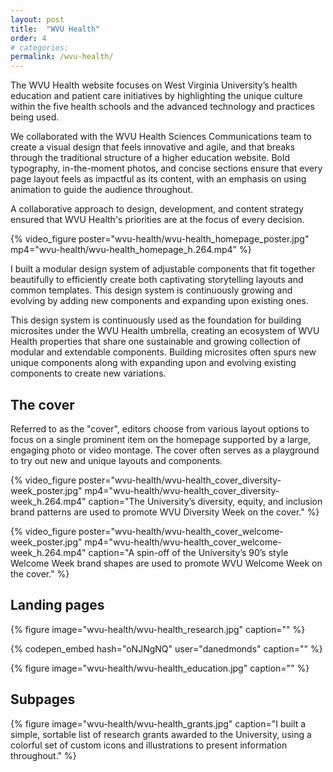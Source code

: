 ```yaml
---
layout: post
title:  "WVU Health"
order: 4
# categories: 
permalink: /wvu-health/
---
```


The WVU Health website focuses on West Virginia University’s health education and patient care initiatives by highlighting the unique culture within the five health schools and the advanced technology and practices being used. 

We collaborated with the WVU Health Sciences Communications team to create a visual design that feels innovative and agile, and that breaks through the traditional structure of a higher education website. Bold typography, in-the-moment photos, and concise sections ensure that every page layout feels as impactful as its content, with an emphasis on using animation to guide the audience throughout.

A collaborative approach to design, development, and content strategy ensured that WVU Health's priorities are at the focus of every decision.

{% video_figure poster="wvu-health/wvu-health_homepage_poster.jpg" mp4="wvu-health/wvu-health_homepage_h.264.mp4" %}

I built a modular design system of adjustable components that fit together beautifully to efficiently create both captivating storytelling layouts and common templates. This design system is continuously growing and evolving by adding new components and expanding upon existing ones.

This design system is continuously used as the foundation for building microsites under the WVU Health umbrella, creating an ecosystem of WVU Health properties that share one sustainable and growing collection of modular and extendable components. Building microsites often spurs new unique components along with expanding upon and evolving existing components to create new variations.

## The cover

Referred to as the "cover", editors choose from various layout options to focus on a single prominent item on the homepage supported by a large, engaging photo or video montage. The cover often serves as a playground to try out new and unique layouts and components.

{% video_figure poster="wvu-health/wvu-health_cover_diversity-week_poster.jpg" mp4="wvu-health/wvu-health_cover_diversity-week_h.264.mp4" caption="The University’s diversity, equity, and inclusion brand patterns are used to promote WVU Diversity Week on the cover." %}

{% video_figure poster="wvu-health/wvu-health_cover_welcome-week_poster.jpg" mp4="wvu-health/wvu-health_cover_welcome-week_h.264.mp4" caption="A spin-off of the University’s 90’s style Welcome Week brand shapes are used to promote WVU Welcome Week on the cover." %}

## Landing pages

{% figure image="wvu-health/wvu-health_research.jpg" caption="" %}

{% codepen_embed hash="oNJNgNQ" user="danedmonds" caption="" %}

{% figure image="wvu-health/wvu-health_education.jpg" caption="" %}

## Subpages

{% figure image="wvu-health/wvu-health_grants.jpg" caption="I built a simple, sortable list of research grants awarded to the University, using a colorful set of custom icons and illustrations to present information throughout." %}

<!-- {% codepen_embed hash="NWejppW" user="danedmonds" caption="" %} -->
